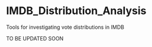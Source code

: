 # IMDB_Distribution_Analysis
Tools for investigating vote distributions in IMDB

TO BE UPDATED SOON
